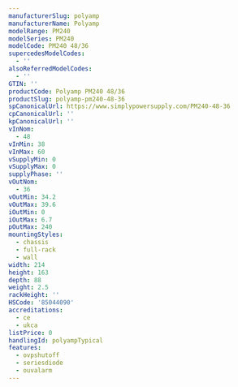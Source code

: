 ```yaml
---
manufacturerSlug: polyamp
manufacturerName: Polyamp
modelRange: PM240
modelSeries: PM240
modelCode: PM240 48/36
supercedesModelCodes:
  - ''
alsoReferredModelCodes:
  - ''
GTIN: ''
productCode: Polyamp PM240 48/36
productSlug: polyamp-pm240-48-36
spCanonicalUrl: https://www.simplypowersupply.com/PM240-48-36
cpCanonicalUrl: ''
kpCanonicalUrl: ''
vInNom:
  - 48
vInMin: 38
vInMax: 60
vSupplyMin: 0
vSupplyMax: 0
supplyPhase: ''
vOutNom:
  - 36
vOutMin: 34.2
vOutMax: 39.6
iOutMin: 0
iOutMax: 6.7
pOutMax: 240
mountingStyles:
  - chassis
  - full-rack
  - wall
width: 214
height: 163
depth: 88
weight: 2.5
rackHeight: ''
HSCode: '85044090'
accreditations:
  - ce
  - ukca
listPrice: 0
handlingId: polyampTypical
features:
  - ovpshutoff
  - seriesdiode
  - ouvalarm
---
```

